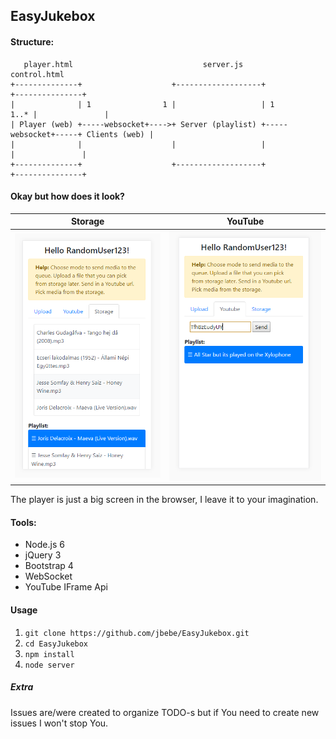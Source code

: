 ## EasyJukebox

#### Structure:

```
   player.html                             server.js                           control.html
+--------------+                    +-------------------+                    +---------------+
|              | 1                1 |                   | 1             1..* |               |
| Player (web) +-----websocket+---->+ Server (playlist) +-----websocket+-----+ Clients (web) |
|              |                    |                   |                    |               |
+--------------+                    +-------------------+                    +---------------+
```
#### Okay but how does it look?
|Storage|YouTube|
|:---:|:---:|
|<img src="https://raw.githubusercontent.com/jbebe/EasyJukebox/master/docs/control.png" width="100%">|<img src="https://raw.githubusercontent.com/jbebe/EasyJukebox/master/docs/control2.png" width="100%">|

The player is just a big screen in the browser, I leave it to your imagination.

#### Tools:

* Node.js 6
* jQuery 3
* Bootstrap 4
* WebSocket
* YouTube IFrame Api

#### Usage

1. `git clone https://github.com/jbebe/EasyJukebox.git`
2. `cd EasyJukebox`
3. `npm install`
4. `node server`

##### Extra

Issues are/were created to organize TODO-s but if You need to create new issues I won't stop You.       